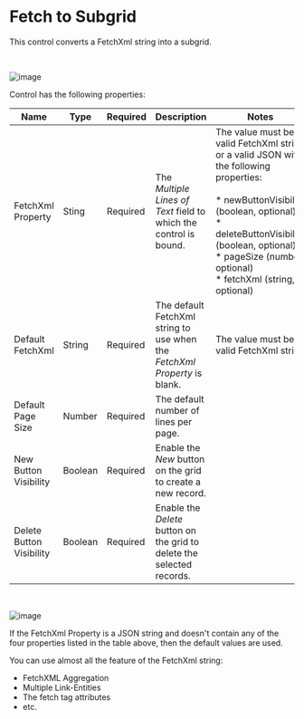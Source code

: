 # Fetch to Subgrid

This control converts a FetchXml string into a subgrid.

<br>

![image](https://user-images.githubusercontent.com/60586462/233363262-596dde89-6b21-4c52-a73c-1aafb653f834.png)

Control has the following properties:

| Name | Type | Required | Description | Notes |
| ------------- | ------------- | ------------- | ------------- | ------------- |
| FetchXml Property | Sting | Required | The *Multiple Lines of Text* field to which the control is bound. | The value must be a valid FetchXml string or a valid JSON with the following properties: <br><br>* newButtonVisibility (boolean, optional) <br>* deleteButtonVisibility (boolean, optional) <br>* pageSize (number, optional) <br>* fetchXml (string, optional) |
| Default FetchXml | String | Required | The default FetchXml string to use when the *FetchXml Property* is blank. | The value must be a valid FetchXml string |
| Default Page Size | Number | Required | The default number of lines per page. |  |
| New Button Visibility | Boolean | Required | Enable the *New* button on the grid to create a new record. |  |
| Delete Button Visibility | Boolean | Required | Enable the *Delete* button on the grid to delete the selected records. |  |

<br>

![image](https://user-images.githubusercontent.com/60586462/233362848-3acb9a0f-9478-4e54-8763-c84b98e93aa9.png)

If the FetchXml Property is a JSON string and doesn't contain any of the four properties listed in the table above, then the default values are used.

You can use almost all the feature of the FetchXml string:
* FetchXML Aggregation
* Multiple Link-Entities
* The fetch tag attributes
* etc.
